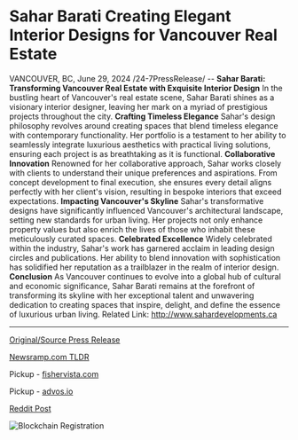 # Sahar Barati Creating Elegant Interior Designs for Vancouver Real Estate

VANCOUVER, BC, June 29, 2024 /24-7PressRelease/ --   **Sahar Barati: Transforming Vancouver Real Estate with Exquisite Interior Design**  In the bustling heart of Vancouver's real estate scene, Sahar Barati shines as a visionary interior designer, leaving her mark on a myriad of prestigious projects throughout the city.  **Crafting Timeless Elegance**  Sahar's design philosophy revolves around creating spaces that blend timeless elegance with contemporary functionality. Her portfolio is a testament to her ability to seamlessly integrate luxurious aesthetics with practical living solutions, ensuring each project is as breathtaking as it is functional.  **Collaborative Innovation**  Renowned for her collaborative approach, Sahar works closely with clients to understand their unique preferences and aspirations. From concept development to final execution, she ensures every detail aligns perfectly with her client's vision, resulting in bespoke interiors that exceed expectations.  **Impacting Vancouver's Skyline**  Sahar's transformative designs have significantly influenced Vancouver's architectural landscape, setting new standards for urban living. Her projects not only enhance property values but also enrich the lives of those who inhabit these meticulously curated spaces.  **Celebrated Excellence**  Widely celebrated within the industry, Sahar's work has garnered acclaim in leading design circles and publications. Her ability to blend innovation with sophistication has solidified her reputation as a trailblazer in the realm of interior design.  **Conclusion**  As Vancouver continues to evolve into a global hub of cultural and economic significance, Sahar Barati remains at the forefront of transforming its skyline with her exceptional talent and unwavering dedication to creating spaces that inspire, delight, and define the essence of luxurious urban living.  Related Link: http://www.sahardevelopments.ca 

---

[Original/Source Press Release](https://www.24-7pressrelease.com/press-release/512125/sahar-barati-creating-elegant-interior-designs-for-vancouver-real-estate)
                    

[Newsramp.com TLDR](https://newsramp.com/curated-news/sahar-barati-transforming-vancouver-real-estate-with-exquisite-interior-design/9c9e3b793e185a02f4ae2a5d097e491e) 


Pickup - [fishervista.com](https://fishervista.com/en/sahar-barati-elevates-vancouver-real-estate-with-stunning-interior-designs/20244596)

Pickup - [advos.io](https://advos.io/en/sahar-barati-elevates-vancouver-real-estate-with-elegant-interior-designs/20244596)
 



[Reddit Post](https://www.reddit.com/r/Lifestyle_Culture/comments/1dr5hw8/sahar_barati_transforming_vancouver_real_estate/) 



![Blockchain Registration](https://cdn.newsramp.app/24-7PressRelease/qrcode/246/29/kisscD5B.webp)